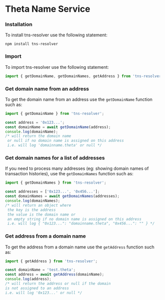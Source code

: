 # Theta Name Service
### Installation
To install tns-resolver use the following statement:
```console
npm install tns-resolver
```

### Import
To import tns-resolver use the following statement:
```js script
import { getDomainName, getDomainNames, getAddress } from 'tns-resolver';
```

### Get domain name from an address
To get the domain name from an address use the ```getDomainName``` function such as: 
```js script
import { getDomainName } from 'tns-resolver';

const address = '0x123...';
const domainName = await getDomainName(address);
console.log(domainName);
/* will return the domain name 
 or null if no domain name is assigned on this address
 i.e. will log 'domainname.theta' or null */
```

### Get domain names for a list of addresses
If you need to process many addresses (eg: showing domain names of transaction histories), use the ```getDomainNames``` function such as: 
```js script
import { getDomainNames } from 'tns-resolver';

const addresses = ['0x123...', '0x456...'];
const domainNames = await getDomainNames(addresses);
console.log(domainNames);
/* will return an object where 
 the key is the address 
 the value is the domain name or 
 an empty string if no domain name is assigned on this address
 i.e. will log { "0x123...": "domainname.theta", "0x456...": "" } */
```

### Get address from a domain name
To get the address from a domain name use the ```getAddress``` function such as: 
```js script
import { getAddress } from 'tns-resolver';

const domainName = 'test.theta';
const address = await getAddress(domainName);
console.log(address);
/* will return the address or null if the domain 
is not assigned to an address
i.e. will log '0x123...' or null */
```